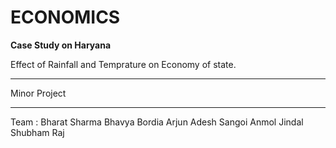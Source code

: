 # ECONOMICS
**Case Study on Haryana**

Effect of Rainfall and Temprature on Economy of state.

----------------

Minor Project 

---------------
Team : 
  Bharat Sharma 
  Bhavya Bordia 
  Arjun 
  Adesh Sangoi 
  Anmol Jindal 
  Shubham Raj
